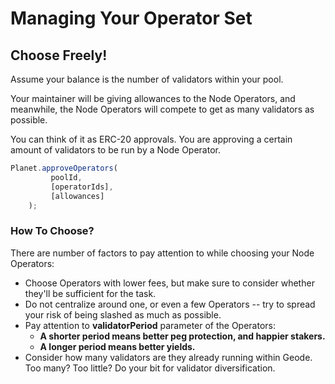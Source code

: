 # Managing Your Operator Set

## Choose Freely!

Assume your balance is the number of validators within your pool.&#x20;

Your maintainer will be giving allowances to the Node Operators, and meanwhile, the Node Operators will compete to get as many validators as possible.

You can think of it as ERC-20 approvals. You are approving a certain amount of validators to be run by a Node Operator.

```javascript
Planet.approveOperators(
         poolId,
         [operatorIds],
         [allowances]
    );
```

### How To Choose?

There are number of factors to pay attention to while choosing your Node Operators:

* Choose Operators with lower fees, but make sure to consider whether they'll be sufficient for the task.
* Do not centralize around one, or even a few Operators -- try to spread your risk of being slashed as much as possible.
* Pay attention to **validatorPeriod** parameter of the Operators:
  * **A shorter period means better peg protection, and happier stakers.**
  * **A longer period means better yields.**
* Consider how many validators are they already running within Geode. Too many? Too little? Do your bit for validator diversification.
